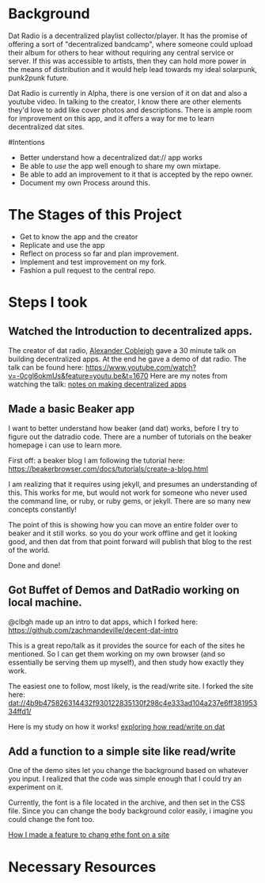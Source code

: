 <!-- Title: Dat Radio Pull Request -->
<!-- Subtitle: Learning a cool thing well enough to improve upon it! -->

# Background
Dat Radio is a decentralized playlist collector/player.  It has the promise of offering a sort of "decentralized bandcamp", where someone could upload their album for others to hear without requiring any central service or server.  If this was accessible to artists, then they can hold more power in the means of distribution and it would help lead towards my ideal solarpunk, punk2punk future.

Dat Radio is currently in Alpha, there is one version of it on dat and also a youtube video.  In talking to the creator, I know there are other elements they'd love to add like cover photos and descriptions.  There is ample room for improvement on this app, and it offers a way for me to learn decentralized dat sites.

#Intentions
- Better understand how a decentralized dat:// app works
- Be able to _use_ the app well enough to share my own mixtape.
- Be able to add an improvement to it that is accepted by the repo owner.
- Document my own Process around this.

# The Stages of this Project
- Get to know the app and the creator
- Replicate and use the app
- Reflect on process so far and plan improvement.
- Implement and test improvement on my fork.
- Fashion a pull request to the central repo.
# Steps I took
## Watched the Introduction to decentralized apps.
The creator of dat radio, [Alexander Cobleigh](https://cblgh.org/) gave a 30 minute talk on building decentralized apps.  At the end he gave a demo of dat radio.
The talk can be found here: https://www.youtube.com/watch?v=-0cgl6okmUs&feature=youtu.be&t=1670
Here are my notes from watching the talk: [notes on making decentralized apps](decentralized-app-video-notes)

## Made a basic Beaker app
I want to better understand how beaker (and dat) works, before I try to figure out the datradio code.  There are a number of tutorials on the beaker homepage i can use to learn more.  

First off: a beaker blog
I am following the tutorial here: 
https://beakerbrowser.com/docs/tutorials/create-a-blog.html

I am realizing that it requires using jekyll, and presumes an understanding of this.  This works for me, but would not work for someone who never used the command line, or ruby, or ruby gems, or jekyll.  There are so many new concepts constantly!

The point of this is showing how you can move an entire folder over to beaker and it still works.  so you do your work offline and get it looking good, and then dat from that point forward will publish that blog to the rest of the world.

Done and done!

## Got Buffet of Demos and DatRadio working on local machine.

@clbgh made up an intro to dat apps, which I forked here:  https://github.com/zachmandeville/decent-dat-intro

This is a great repo/talk as it provides the source for each of the sites he mentioned.  So I can get them working on my own browser (and so essentially be serving them up myself), and then study how exactly they work.  

The easiest one to follow, most likely, is the read/write site.  I forked the site here:
<dat://4b9b475826314432f930122835130f298c4e333ad104a237e6ff38195334ffd1/>

Here is my study on how it works!
[exploring how read/write on dat](dat-read-write-exploration)

## Add a function to a simple site like read/write

One of the demo sites let you change the background based on whatever you input.  I realized that the code was simple enough that I could try an experiment on it.

Currently, the font is a file located in the archive, and then set in the CSS file.  Since you can change the body background color easily, i imagine you could change the font too.  

[How I made a feature to chang ethe font on a site](font-changing-feature)

# Necessary Resources

